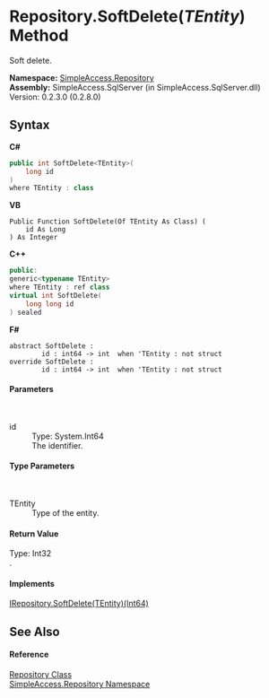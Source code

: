 # Repository.SoftDelete(*TEntity*) Method 
 

Soft delete.

**Namespace:**&nbsp;<a href="41571b4f-ca9a-e902-c5ef-a7c14c631bb2">SimpleAccess.Repository</a><br />**Assembly:**&nbsp;SimpleAccess.SqlServer (in SimpleAccess.SqlServer.dll) Version: 0.2.3.0 (0.2.8.0)

## Syntax

**C#**<br />
``` C#
public int SoftDelete<TEntity>(
	long id
)
where TEntity : class

```

**VB**<br />
``` VB
Public Function SoftDelete(Of TEntity As Class) ( 
	id As Long
) As Integer
```

**C++**<br />
``` C++
public:
generic<typename TEntity>
where TEntity : ref class
virtual int SoftDelete(
	long long id
) sealed
```

**F#**<br />
``` F#
abstract SoftDelete : 
        id : int64 -> int  when 'TEntity : not struct
override SoftDelete : 
        id : int64 -> int  when 'TEntity : not struct
```


#### Parameters
&nbsp;<dl><dt>id</dt><dd>Type: System.Int64<br />The identifier.</dd></dl>

#### Type Parameters
&nbsp;<dl><dt>TEntity</dt><dd>Type of the entity.</dd></dl>

#### Return Value
Type: Int32<br />.

#### Implements
<a href="a7d06a8f-10d0-7ede-255a-e5cb8afb42b9">IRepository.SoftDelete(TEntity)(Int64)</a><br />

## See Also


#### Reference
<a href="edb9c152-cd28-6594-590a-18a81e266968">Repository Class</a><br /><a href="41571b4f-ca9a-e902-c5ef-a7c14c631bb2">SimpleAccess.Repository Namespace</a><br />